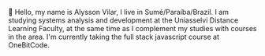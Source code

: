 👋 Hello, my name is Alysson Vilar, I live in Sumé/Paraíba/Brazil. 
I am studying systems analysis and development at the Uniasselvi Distance Learning Faculty, at the same time as I complement my studies with courses in the area. I'm currently taking the full stack javascript course at OneBitCode.
